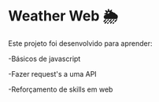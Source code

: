 # Weather Web 🌦️

Este projeto foi desenvolvido para aprender:

-Básicos de javascript

-Fazer request's a uma API

-Reforçamento de skills em web
 
